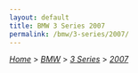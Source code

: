 ```yaml
---
layout: default
title: BMW 3 Series 2007
permalink: /bmw/3-series/2007/
---
```

[*Home*](/) > [*BMW*](/bmw/) > [*3 Series*](/bmw/3-series/) > [*2007*](/bmw/3-series/2007/)
